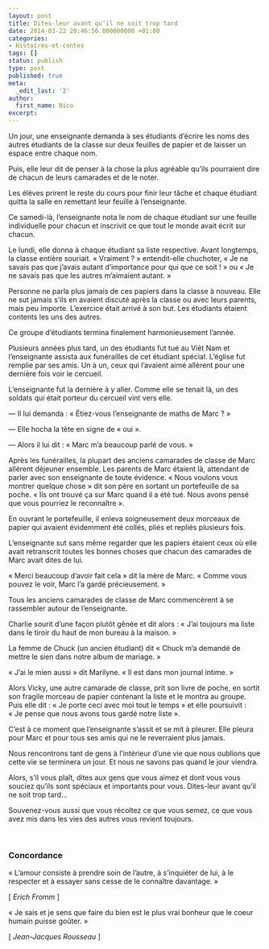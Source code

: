 ```yaml
---
layout: post
title: Dites-leur avant qu’il ne soit trop tard
date: 2014-03-22 20:46:56.000000000 +01:00
categories:
- Histoires-et-contes
tags: []
status: publish
type: post
published: true
meta:
  _edit_last: '2'
author:
  first_name: Nico
excerpt:
---
```

<p>Un jour, une enseignante demanda à ses étudiants d’écrire les noms des autres étudiants de la classe sur deux feuilles de papier et de laisser un espace entre chaque nom.</p>
<p>Puis, elle leur dit de penser à la chose la plus agréable qu’ils pourraient dire de chacun de leurs camarades et de le noter.</p>
<p>Les élèves prirent le reste du cours pour finir leur tâche et chaque étudiant quitta la salle en remettant leur feuille à l’enseignante.</p>
<p>Ce samedi-là, l’enseignante nota le nom de chaque étudiant sur une feuille individuelle pour chacun et inscrivit ce que tout le monde avait écrit sur chacun.</p>
<p>Le lundi, elle donna à chaque étudiant sa liste respective. Avant longtemps, la classe entière souriait. « Vraiment ? » entendit-elle chuchoter, « Je ne savais pas que j’avais autant d’importance pour qui que ce soit ! » ou « Je ne savais pas que les autres m’aimaient autant. »</p>
<p>Personne ne parla plus jamais de ces papiers dans la classe à nouveau. Elle ne sut jamais s’ils en avaient discuté après la classe ou avec leurs parents, mais peu importe. L’exercice était arrivé à son but. Les étudiants étaient contents les uns des autres.</p>
<p>Ce groupe d’étudiants termina finalement harmonieusement l’année.</p>
<p>Plusieurs années plus tard, un des étudiants fut tué au Viêt Nam et l’enseignante assista aux funérailles de cet étudiant spécial. L’église fut remplie par ses amis. Un à un, ceux qui l’avaient aimé allèrent pour une dernière fois voir le cercueil.</p>
<p>L’enseignante fut la dernière à y aller. Comme elle se tenait là, un des soldats qui était porteur du cercueil vint vers elle.</p>
<p>— Il lui demanda : « Étiez-vous l’enseignante de maths de Marc ? »</p>
<p>— Elle hocha la tête en signe de « oui ».</p>
<p>— Alors il lui dit : « Marc m’a beaucoup parlé de vous. »</p>
<p>Après les funérailles, la plupart des anciens camarades de classe de Marc allèrent déjeuner ensemble. Les parents de Marc étaient là, attendant de parler avec son enseignante de toute évidence. « Nous voulons vous montrer quelque chose » dit son père en sortant un portefeuille de sa poche. « Ils ont trouvé ça sur Marc quand il a été tué. Nous avons pensé que vous pourriez le reconnaître ».</p>
<p>En ouvrant le portefeuille, il enleva soigneusement deux morceaux de papier qui avaient évidemment été collés, pliés et repliés plusieurs fois.</p>
<p>L’enseignante sut sans même regarder que les papiers étaient ceux où elle avait retranscrit toutes les bonnes choses que chacun des camarades de Marc avait dites de lui.</p>
<p>« Merci beaucoup d’avoir fait cela » dit la mère de Marc. « Comme vous pouvez le voir, Marc l’a gardé précieusement. »</p>
<p>Tous les anciens camarades de classe de Marc commencèrent à se rassembler autour de l’enseignante.</p>
<p>Charlie sourit d’une façon plutôt gênée et dit alors : « J’ai toujours ma liste dans le tiroir du haut de mon bureau à la maison. »</p>
<p>La femme de Chuck (un ancien étudiant) dit « Chuck m’a demandé de mettre le sien dans notre album de mariage. »</p>
<p>« J’ai le mien aussi » dit Marilyne. « Il est dans mon journal intime. »</p>
<p>Alors Vicky, une autre camarade de classe, prit son livre de poche, en sortit son fragile morceau de papier contenant la liste et le montra au groupe. Puis elle dit : « Je porte ceci avec moi tout le temps » et elle poursuivit : « Je pense que nous avons tous gardé notre liste ».</p>
<p>C’est à ce moment que l’enseignante s’assit et se mit à pleurer. Elle pleura pour Marc et pour tous ses amis qui ne le reverraient plus jamais.</p>
<p>Nous rencontrons tant de gens à l’intérieur d’une vie que nous oublions que cette vie se terminera un jour. Et nous ne savons pas quand le jour viendra.</p>
<p>Alors, s’il vous plaît, dites aux gens que vous aimez et dont vous vous souciez qu’ils sont spéciaux et importants pour vous. Dites-leur avant qu’il ne soit trop tard...</p>
<p>Souvenez-vous aussi que vous récoltez ce que vous semez, ce que vous avez mis dans les vies des autres vous revient toujours.</p>
<p>&nbsp;</p>
<h3>Concordance</h3>
<p>« L’amour consiste à prendre soin de l’autre, à s’inquiéter de lui, à le respecter et à essayer sans cesse de le connaître davantage. »</p>
<p>[&nbsp;<em>Erich Fromm</em>&nbsp;]</p>
<p>« Je sais et je sens que faire du bien est le plus vrai bonheur que le coeur humain puisse goûter. »</p>
<p>[&nbsp;<em>Jean-Jacques Rousseau</em>&nbsp;]</p>
<p>&nbsp;</p>
<p>&nbsp;</p>
